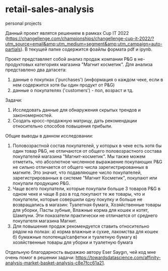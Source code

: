 # retail-sales-analysis
personal projects

Данный проект являтся решением в рамках  Cup IT 2022 (https://changellenge.com/championships/changellenge-cup-it-2022/?utm_source=email&amp;utm_medium=segment&amp;utm_campaign=auto-partials). В текущей папке содержится фоайлы формата pdf и ipynb. 

Проект представляет собой анализ продаж компании P&G в не-продуктовых категориях магазина "Магнит косметик". 
Для анализа представлено два датасета: 
1. данные о покупках ('purchases') (информация о каждом чеке, если в нем содержится хотя бы один продукт от P&G) 
2. данные о покупателях ('customers') - пол, возраст и тд. 

Задачи: 
1. Исследовать данные для обнаружения скрытых трендов и закономерностей. 
2. Создать кросс-продажную матрицу, дать рекомендации относительно способов повышения прибыли. 


Общие выводы в данном исследовании: 
1. Половозрастной состав покупателей, у которых в чеке есть хотя бы один товар P&G, не отличаются от общего половозрастного состава покупателей магазина
"Магнит-косметик". Мы также можем отметить, что абсолютное численное выражаение покупающих P&G не сильно отличается от общего числа зарегистрированных в магните. Это значит, что подавляющее число покупателей, зарегистрированных в системе "Магнит Косметик", покупают или покупали продукцию P&G.
2. Чаще всего покупатели, которые покупали больше 3 товаров P&G в одном чеке и чаще 8 раз в год покупают те же товары, что и покупатели, которые совершили одну покупку и больше не возвращались в магазин: Туалетная бумага, Хозяйственные товары для уборки, Пасты зубные, Влажные корма для кошек и котят, Шампуни. Эти показатели практически не отличается от среднего покупателя магазина Магнит. 
3. Для повышения продаж рекомендуется ставить относительно рядом на полках:
а) корма влажные и сухие, лакомства для кошек  
б) бумажные полотенца/салфетки и туалетную бумагу 
в) хозяйственные товары для уборки и туалетную бумага 



Отдельную благодарность выражаю автору Eser Saygın, чей код мне очень помог в решении задачи: https://towardsdatascience.com/affinity-analysis-market-basket-analysis-c8e7fcc61a21. 
